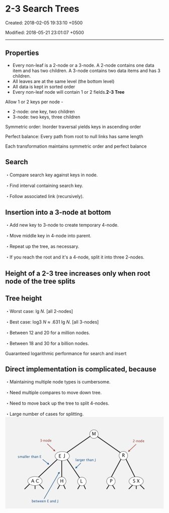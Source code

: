 # 2-3 Search Trees

Created: 2018-02-05 19:33:10 +0500

Modified: 2018-05-21 23:01:07 +0500

---

## Properties

- Every non-leaf is a 2-node or a 3-node. A 2-node contains one data item and has two children. A 3-node contains two data items and has 3 children.
- All leaves are at the same level (the bottom level)
- All data is kept in sorted order
- Every non-leaf node will contain 1 or 2 fields.**2-3 Tree**

Allow 1 or 2 keys per node -

- 2-node: one key, two children
- 3-node: two keys, three children

Symmetric order: Inorder traversal yields keys in ascending order

Perfect balance: Every path from root to null links has same length

Each transformation maintains symmetric order and perfect balance

## Search

・Compare search key against keys in node.

・Find interval containing search key.

・Follow associated link (recursively).

## Insertion into a 3-node at bottom

・Add new key to 3-node to create temporary 4-node.

・Move middle key in 4-node into parent.

・Repeat up the tree, as necessary.

・If you reach the root and it's a 4-node, split it into three 2-nodes.

## Height of a 2-3 tree increases only when root node of the tree splits

## Tree height

・Worst case: lg *N*. [all 2-nodes]

・Best case: log3 *N* ≈ .631 lg *N*. [all 3-nodes]

・Between 12 and 20 for a million nodes.

・Between 18 and 30 for a billion nodes.

Guaranteed logarithmic performance for search and insert

## Direct implementation is complicated, because

・Maintaining multiple node types is cumbersome.

・Need multiple compares to move down tree.

・Need to move back up the tree to split 4-nodes.

・Large number of cases for splitting.
![image](media/2-3-Search-Trees-image1.png)
